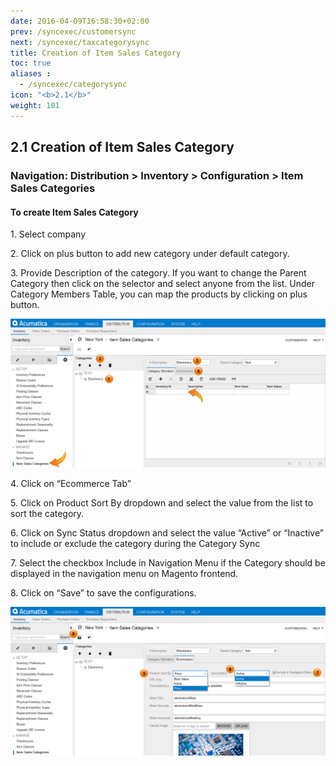 ```yaml
---
date: 2016-04-09T16:58:30+02:00
prev: /syncexec/customersync
next: /syncexec/taxcategorysync
title: Creation of Item Sales Category
toc: true
aliases :
  - /syncexec/categorysync
icon: "<b>2.1</b>"
weight: 101
---
```


## 2.1 Creation of Item Sales Category

### Navigation: Distribution > Inventory > Configuration > Item Sales Categories

#### To create Item Sales Category


  <p>1. Select company</p>
  <p>2. Click on plus button to add new category under default category.</p>
  <p>3. Provide Description of the category. If you want to change the Parent Category then click on the selector
and select anyone from the list. Under Category Members Table, you can map the products by clicking on
plus button.</p>

![Creation of Item Sales Category](images/creation-of-item-sales-category-1.png?classes=shadow)

  <p>4. Click on “Ecommerce Tab”</p>
  <p>5. Click on Product Sort By dropdown and select the value from the list to sort the category.</p>
  <p>6. Click on Sync Status dropdown and select the value “Active” or “Inactive” to include or exclude the
category during the Category Sync</p>
  <p>7. Select the checkbox Include in Navigation Menu if the Category should be displayed in the navigation
menu on Magento frontend.</p>
  <p>8. Click on “Save” to save the configurations.</p>
</ol>

![Creation of Item Sales Category](images/creation-of-item-sales-category-2.png?classes=shadow)
